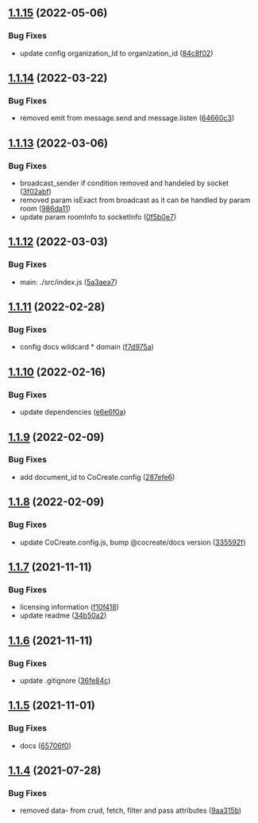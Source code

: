 ## [1.1.15](https://github.com/CoCreate-app/CoCreate-message-server/compare/v1.1.14...v1.1.15) (2022-05-06)


### Bug Fixes

* update config organization_Id to organization_id ([84c8f02](https://github.com/CoCreate-app/CoCreate-message-server/commit/84c8f02d41bff0129d17545156871f852a7036eb))

## [1.1.14](https://github.com/CoCreate-app/CoCreate-message-server/compare/v1.1.13...v1.1.14) (2022-03-22)


### Bug Fixes

* removed emit from message.send and message.listen ([64660c3](https://github.com/CoCreate-app/CoCreate-message-server/commit/64660c342f15e9465b9ec1fc82ee6bb9162087a0))

## [1.1.13](https://github.com/CoCreate-app/CoCreate-message-server/compare/v1.1.12...v1.1.13) (2022-03-06)


### Bug Fixes

* broadcast_sender if condition removed and handeled by socket ([3f02abf](https://github.com/CoCreate-app/CoCreate-message-server/commit/3f02abf140b3aba761c2a9eba63b0dfd100545da))
* removed param isExact from broadcast as it can be handled by param room ([986da11](https://github.com/CoCreate-app/CoCreate-message-server/commit/986da113a596eb0a94478b0295d425612f2ade06))
* update param roomInfo to socketInfo ([0f5b0e7](https://github.com/CoCreate-app/CoCreate-message-server/commit/0f5b0e7a033d786d12a3f2e019edd9294b08218b))

## [1.1.12](https://github.com/CoCreate-app/CoCreate-message-server/compare/v1.1.11...v1.1.12) (2022-03-03)


### Bug Fixes

* main: ./src/index.js ([5a3aea7](https://github.com/CoCreate-app/CoCreate-message-server/commit/5a3aea7081774888d86cbe67c7a0b3719ec64073))

## [1.1.11](https://github.com/CoCreate-app/CoCreate-message-server/compare/v1.1.10...v1.1.11) (2022-02-28)


### Bug Fixes

* config docs wildcard * domain ([f7d975a](https://github.com/CoCreate-app/CoCreate-message-server/commit/f7d975a0b790517ba6cf9d7fba09ea5cfb43ba9f))

## [1.1.10](https://github.com/CoCreate-app/CoCreate-message-server/compare/v1.1.9...v1.1.10) (2022-02-16)


### Bug Fixes

* update dependencies ([e6e6f0a](https://github.com/CoCreate-app/CoCreate-message-server/commit/e6e6f0a8ebc30c784d0763012dbec41f8a81a91b))

## [1.1.9](https://github.com/CoCreate-app/CoCreate-message-server/compare/v1.1.8...v1.1.9) (2022-02-09)


### Bug Fixes

* add document_id to CoCreate.config ([287efe6](https://github.com/CoCreate-app/CoCreate-message-server/commit/287efe64876233a87a832df553761bc5ad2ec67e))

## [1.1.8](https://github.com/CoCreate-app/CoCreate-message-server/compare/v1.1.7...v1.1.8) (2022-02-09)


### Bug Fixes

* update CoCreate.config.js, bump @cocreate/docs version ([335592f](https://github.com/CoCreate-app/CoCreate-message-server/commit/335592f7a5abac02b53f30071441785a4a8ab532))

## [1.1.7](https://github.com/CoCreate-app/CoCreate-message-server/compare/v1.1.6...v1.1.7) (2021-11-11)


### Bug Fixes

* licensing information ([f10f418](https://github.com/CoCreate-app/CoCreate-message-server/commit/f10f418011b411247148a35665e3a11de836c1cd))
* update readme ([34b50a2](https://github.com/CoCreate-app/CoCreate-message-server/commit/34b50a2e7d5efe32d81a2d1eff85c418af31d878))

## [1.1.6](https://github.com/CoCreate-app/CoCreate-message-server/compare/v1.1.5...v1.1.6) (2021-11-11)


### Bug Fixes

* update .gitignore ([36fe84c](https://github.com/CoCreate-app/CoCreate-message-server/commit/36fe84cac8173b431b5ede5112c1bd717c22dd69))

## [1.1.5](https://github.com/CoCreate-app/CoCreate-message-server/compare/v1.1.4...v1.1.5) (2021-11-01)


### Bug Fixes

* docs ([65706f0](https://github.com/CoCreate-app/CoCreate-message-server/commit/65706f09d28533ec36c899f15ac813a66526a06a))

## [1.1.4](https://github.com/CoCreate-app/CoCreate-message-server/compare/v1.1.3...v1.1.4) (2021-07-28)


### Bug Fixes

* removed data- from crud, fetch, filter and pass attributes ([9aa315b](https://github.com/CoCreate-app/CoCreate-message-server/commit/9aa315b48397a76b457e79d86b976f75e92af4d0))
